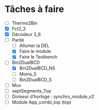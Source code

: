 # Tâches à faire

- [ ] Thermo2Bin
- [x] Fct2_3
- [x] Décodeur 3_8
- [ ] Parité
  - [ ] Allumer la DEL
  - [x] Faire le module
  - [x] Faire le Testbench
- [ ] Bin2DualBCD
  - [x] Bin2DualBCD_NS
  - [ ] Moins_5
  - [ ] Bin2DualBCD_S
- [ ] Mux
- [ ] septSegments_Top
- [ ] Diviseur d’horloge : synchro_module_v2
- [ ] Module App_combi_top (top)
